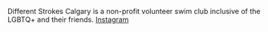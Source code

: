 Different Strokes Calgary is a non-profit volunteer swim club inclusive of the LGBTQ+ and their friends.
[Instagram](https://www.instagram.com/differentstrokescalgary/)
